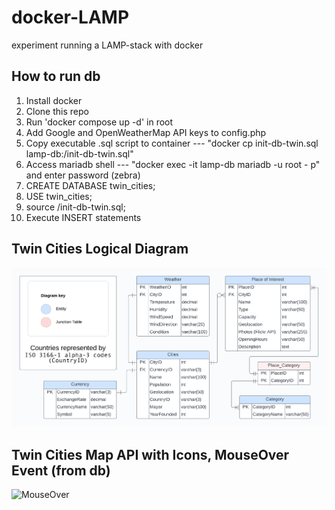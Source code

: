 # docker-LAMP
experiment running a LAMP-stack with docker

## How to run db
1. Install docker
2. Clone this repo
3. Run 'docker compose up -d' in root
4. Add Google and OpenWeatherMap API keys to config.php
5. Copy executable .sql script to container ---
      "docker cp init-db-twin.sql lamp-db:/init-db-twin.sql"
7. Access mariadb shell ---
      "docker exec -it lamp-db mariadb -u root - p" and enter password (zebra)
9. CREATE DATABASE twin_cities;
10. USE twin_cities;
11. source /init-db-twin.sql;
12. Execute INSERT statements

## Twin Cities Logical Diagram
![Entity relationship diagram](readmepng/TwinCitiesDiagram.png)

## Twin Cities Map API with Icons, MouseOver Event (from db)
![MouseOver](readmepng/MouseOver.png)
